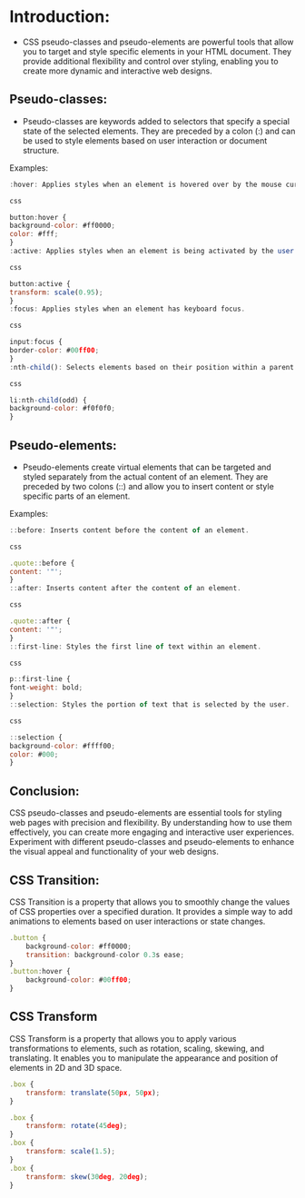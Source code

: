 # Introduction:

- CSS pseudo-classes and pseudo-elements are powerful tools that allow you to target and style specific elements in your HTML document. They provide additional flexibility and control over styling, enabling you to create more dynamic and interactive web designs.

## Pseudo-classes:

- Pseudo-classes are keywords added to selectors that specify a special state of the selected elements. They are preceded by a colon (:) and can be used to style elements based on user interaction or document structure.

Examples:

```javascript
:hover: Applies styles when an element is hovered over by the mouse cursor.

css

button:hover {
background-color: #ff0000;
color: #fff;
}
:active: Applies styles when an element is being activated by the user (e.g., clicked).

css

button:active {
transform: scale(0.95);
}
:focus: Applies styles when an element has keyboard focus.

css

input:focus {
border-color: #00ff00;
}
:nth-child(): Selects elements based on their position within a parent element.

css

li:nth-child(odd) {
background-color: #f0f0f0;
}
```

## Pseudo-elements:

- Pseudo-elements create virtual elements that can be targeted and styled separately from the actual content of an element. They are preceded by two colons (::) and allow you to insert content or style specific parts of an element.

Examples:

```javascript
::before: Inserts content before the content of an element.

css

.quote::before {
content: '"';
}
::after: Inserts content after the content of an element.

css

.quote::after {
content: '"';
}
::first-line: Styles the first line of text within an element.

css

p::first-line {
font-weight: bold;
}
::selection: Styles the portion of text that is selected by the user.

css

::selection {
background-color: #ffff00;
color: #000;
}
```

## Conclusion:

CSS pseudo-classes and pseudo-elements are essential tools for styling web pages with precision and flexibility. By understanding how to use them effectively, you can create more engaging and interactive user experiences. Experiment with different pseudo-classes and pseudo-elements to enhance the visual appeal and functionality of your web designs.

## CSS Transition:

CSS Transition is a property that allows you to smoothly change the values of CSS properties over a specified duration. It provides a simple way to add animations to elements based on user interactions or state changes.

```javascript
.button {
    background-color: #ff0000;
    transition: background-color 0.3s ease;
}
.button:hover {
    background-color: #00ff00;
}
```

## CSS Transform

CSS Transform is a property that allows you to apply various transformations to elements, such as rotation, scaling, skewing, and translating. It enables you to manipulate the appearance and position of elements in 2D and 3D space.

```javascript
.box {
    transform: translate(50px, 50px);
}

.box {
    transform: rotate(45deg);
}
.box {
    transform: scale(1.5);
}
.box {
    transform: skew(30deg, 20deg);
}
```